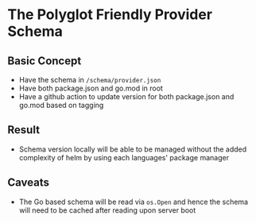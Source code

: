 # The Polyglot Friendly Provider Schema

## Basic Concept

- Have the schema in `/schema/provider.json`
- Have both package.json and go.mod in root
- Have a github action to update version for both package.json and go.mod based on tagging


## Result

- Schema version locally will be able to be managed without the added complexity of helm by using each languages' package manager


## Caveats 

- The Go based schema will be read via `os.Open` and hence the schema will need to be cached after reading upon server boot
